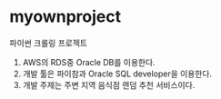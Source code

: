 # myownproject
파이썬 크롤링 프로젝트

1. AWS의 RDS중 Oracle DB를 이용한다.
2. 개발 툴은 파이참과 Oracle SQL developer을 이용한다.
3. 개발 주제는 주변 지역 음식점 랜덤 추천 서비스이다.
